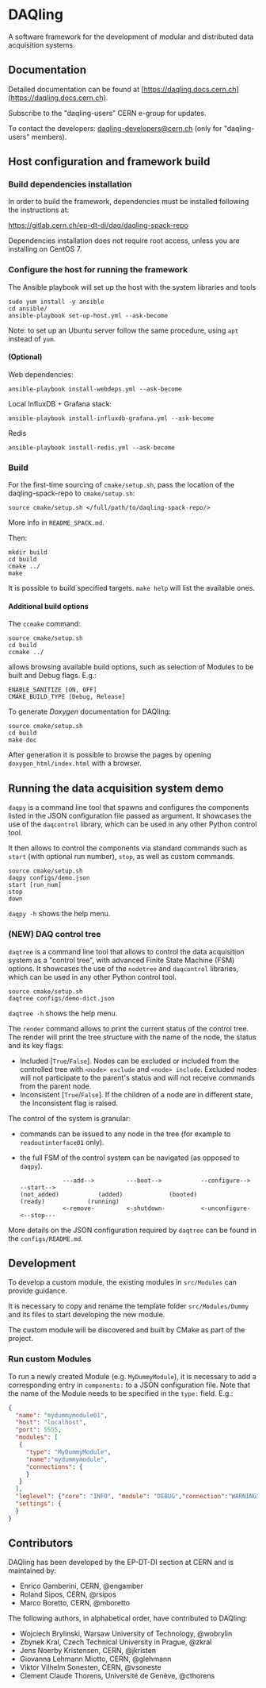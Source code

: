# DAQling

A software framework for the development of modular and distributed data acquisition systems.

## Documentation

Detailed documentation can be found at [https://daqling.docs.cern.ch](https://daqling.docs.cern.ch).

Subscribe to the "daqling-users" CERN e-group for updates.

To contact the developers: daqling-developers@cern.ch (only for "daqling-users" members).

## Host configuration and framework build

### Build dependencies installation

In order to build the framework, dependencies must be installed following the instructions at:

https://gitlab.cern.ch/ep-dt-di/daq/daqling-spack-repo

Dependencies installation does not require root access, unless you are installing on CentOS 7.

### Configure the host for running the framework

The Ansible playbook will set up the host with the system libraries and tools

    sudo yum install -y ansible
    cd ansible/
    ansible-playbook set-up-host.yml --ask-become

Note: to set up an Ubuntu server follow the same procedure, using `apt` instead of `yum`.

#### (Optional)

Web dependencies:

    ansible-playbook install-webdeps.yml --ask-become

Local InfluxDB + Grafana stack:

    ansible-playbook install-influxdb-grafana.yml --ask-become

Redis

    ansible-playbook install-redis.yml --ask-become

### Build

For the first-time sourcing of `cmake/setup.sh`, pass the location of the daqling-spack-repo to `cmake/setup.sh`:

    source cmake/setup.sh </full/path/to/daqling-spack-repo/>

More info in `README_SPACK.md`.

Then:

    mkdir build
    cd build
    cmake ../
    make

It is possible to build specified targets. `make help` will list the available ones.

#### Additional build options

The `ccmake` command:

    source cmake/setup.sh
    cd build
    ccmake ../

allows browsing available build options, such as selection of Modules to be built and Debug flags. E.g.:

    ENABLE_SANITIZE [ON, OFF]
    CMAKE_BUILD_TYPE [Debug, Release]

To generate *Doxygen* documentation for DAQling:

    source cmake/setup.sh
    cd build
    make doc

After generation it is possible to browse the pages by opening `doxygen_html/index.html` with a browser.

## Running the data acquisition system demo

`daqpy` is a command line tool that spawns and configures the components listed in the JSON configuration file passed as argument.
It showcases the use of the `daqcontrol` library, which can be used in any other Python control tool.

It then allows to control the components via standard commands such as `start` (with optional run number), `stop`, as well as custom commands.

    source cmake/setup.sh
    daqpy configs/demo.json
    start [run_num]
    stop
    down

`daqpy -h` shows the help menu.

### (NEW) DAQ control tree

`daqtree` is a command line tool that allows to control the data acquisition system as a "control tree", with advanced Finite State Machine (FSM) options.
It showcases the use of the `nodetree` and `daqcontrol` libraries, which can be used in any other Python control tool.

    source cmake/setup.sh
    daqtree configs/demo-dict.json

`daqtree -h` shows the help menu.

The `render` command allows to print the current status of the control tree. The render will print the tree structure with the name of the node, the status and its key flags:

- Included [`True`/`False`]. Nodes can be excluded or included from the controlled tree with `<node> exclude` and `<node> include`. Excluded nodes will not participate to the parent's status and will not receive commands from the parent node.
- Inconsistent [`True`/`False`]. If the children of a node are in different state, the Inconsistent flag is raised.

The control of the system is granular:

- commands can be issued to any node in the tree (for example to `readoutinterface01` only).
- the full FSM of the control system can be navigated (as opposed to `daqpy`).

                  ---add-->         ---boot-->           --configure-->         --start-->
      (not_added)           (added)             (booted)                (ready)            (running)
                  <-remove-         <-shutdown-          <-unconfigure-         <--stop--- 

More details on the JSON configuration required by `daqtree` can be found in the `configs/README.md`.

## Development

To develop a custom module, the existing modules in `src/Modules` can provide guidance.

It is necessary to copy and rename the template folder `src/Modules/Dummy` and its files to start developing the new module.

The custom module will be discovered and built by CMake as part of the project.

### Run custom Modules

To run a newly created Module (e.g. `MyDummyModule`), it is necessary to add a corresponding entry in `components:` to a JSON configuration file. Note that the name of the Module needs to be specified in the `type:` field. E.g.:

```json
{
  "name": "mydummymodule01",
  "host": "localhost",
  "port": 5555,
  "modules": [
   {
     "type": "MyDummyModule",
     "name":"mydummymodule",
     "connections": {
     }
   }
  ],
  "loglevel": {"core": "INFO", "module": "DEBUG","connection":"WARNING"},
  "settings": {
  }    
}
```

## Contributors

DAQling has been developed by the EP-DT-DI section at CERN and is maintained by:

- Enrico Gamberini, CERN, @engamber
- Roland Sipos, CERN, @rsipos
- Marco Boretto, CERN, @mboretto
  
The following authors, in alphabetical order, have contributed to DAQling:

- Wojciech Brylinski, Warsaw University of Technology, @wobrylin
- Zbynek Kral, Czech Technical University in Prague, @zkral
- Jens Noerby Kristensen, CERN, @jkristen
- Giovanna Lehmann Miotto, CERN, @glehmann
- Viktor Vilhelm Sonesten, CERN, @vsoneste
- Clement Claude Thorens, Université de Genève, @cthorens
